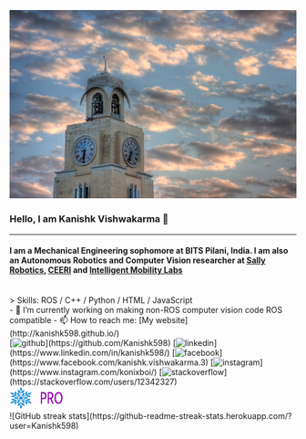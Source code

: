 ![BITS Pilani](bits.jpg)
<br>
### Hello, I am Kanishk Vishwakarma 👋
---
#### I am a Mechanical Engineering sophomore at BITS Pilani, India. I am also an Autonomous Robotics and Computer Vision researcher at [Sally Robotics](sally-robotics.co.in), [CEERI](https://www.ceeri.res.in/) and [Intelligent Mobility Labs](https://www.linkedin.com/company/intelligent-mobility-labs/)

<br>
> Skills: ROS / C++ / Python / HTML / JavaScript

<br>
- 🔭 I’m currently working on making non-ROS computer vision code ROS compatible 
- 📫 How to reach me: [My website](http://kanishk598.github.io/) 

<br>
[<img src='https://cdn.jsdelivr.net/npm/simple-icons@3.0.1/icons/github.svg' alt='github' height='40'>](https://github.com/Kanishk598)  [<img src='https://cdn.jsdelivr.net/npm/simple-icons@3.0.1/icons/linkedin.svg' alt='linkedin' height='40'>](https://www.linkedin.com/in/kanishk598/)  [<img src='https://cdn.jsdelivr.net/npm/simple-icons@3.0.1/icons/facebook.svg' alt='facebook' height='40'>](https://www.facebook.com/kanishk.vishwakarma.3)  [<img src='https://cdn.jsdelivr.net/npm/simple-icons@3.0.1/icons/instagram.svg' alt='instagram' height='40'>](https://www.instagram.com/konixboi/)  [<img src='https://cdn.jsdelivr.net/npm/simple-icons@3.0.1/icons/stackoverflow.svg' alt='stackoverflow' height='40'>](https://stackoverflow.com/users/12342327)  

<br>
<a href='https://archiveprogram.github.com/'><img src='https://raw.githubusercontent.com/acervenky/animated-github-badges/master/assets/acbadge.gif' width='40' height='40'></a> <a href='https://github.com/pricing'><img src='https://raw.githubusercontent.com/acervenky/animated-github-badges/master/assets/pro.gif' width='40' height='40'></a> 

<br>
![GitHub streak stats](https://github-readme-streak-stats.herokuapp.com/?user=Kanishk598)  
